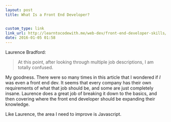 ```yaml
---
layout: post
title: What Is a Front End Developer?


custom_type: link
link_url: http://learntocodewith.me/web-dev/front-end-developer-skills/
date: 2016-01-05 01:58
---
```

Laurence Bradford:

> At this point, after looking through multiple job descriptions, I am totally confused.

My goodness. There were so many times in this article that I wondered if *I* was even a front end dev.  It seems that every company has their own requirements of what that job should be, and some are just completely insane. Laurence does a great job of breaking it down to the basics, and then covering where the front end developer should be expanding their knowledge.

Like Laurence, the area I need to improve is Javascript.
